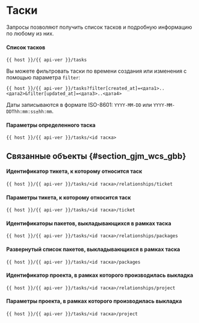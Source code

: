 # Таски

Запросы позволяют получить список тасков и подробную информацию по любому из них.

#### Список тасков

```
{{ host }}/{{ api-ver }}/tasks
```

Вы можете фильтровать таски по времени создания или изменения с помощью параметра `filter`:

```
{{ host }}/{{ api-ver }}/tasks?filter[created_at]=<дата1>..<дата2>&filter[updated_at]=<дата3>..<дата4>
```

Даты записываются в формате ISO-8601: `YYYY-MM-DD` или `YYYY-MM-DDThh:mm:ss±hh:mm`.

#### Параметры определенного таска

```
{{ host }}/{{ api-ver }}/tasks/<id таска>
```

## Связанные объекты {#section_gjm_wcs_gbb}

#### Идентификатор тикета, к которому относится таск

```
{{ host }}/{{ api-ver }}/tasks/<id таска>/relationships/ticket
```

#### Параметры тикета, к которому относится таск

```
{{ host }}/{{ api-ver }}/tasks/<id таска>/ticket
```

#### Идентификаторы пакетов, выкладывающихся в рамках таска

```
{{ host }}/{{ api-ver }}/tasks/<id таска>/relationships/packages
```

#### Развернутый список пакетов, выкладывающихся в рамках таска

```
{{ host }}/{{ api-ver }}/tasks/<id таска>/packages
```

#### Идентификатор проекта, в рамках которого производилась выкладка

```
{{ host }}/{{ api-ver }}/tasks/<id таска>/relationships/project
```

#### Параметры проекта, в рамках которого производилась выкладка

```
{{ host }}/{{ api-ver }}/tasks/<id таска>/project
```

